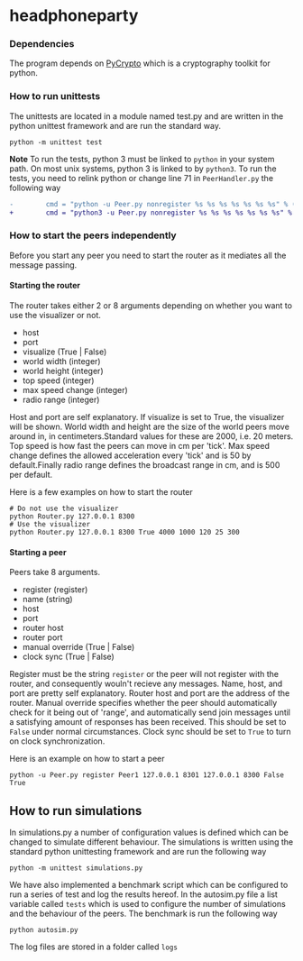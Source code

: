 # headphoneparty

### Dependencies
The program depends on [PyCrypto](https://www.dlitz.net/software/pycrypto/) which is a cryptography toolkit for python.

### How to run unittests
The unittests are located in a module named test.py and are written in the python unittest framework and are run the standard way.

```
python -m unittest test
```

**Note** To run the tests, python 3 must be linked to `python` in your system path. On most unix systems, python 3 is linked to by `python3`. To run the tests, you need to relink python or change line 71 in `PeerHandler.py` the following way

```diff
-        cmd = "python -u Peer.py nonregister %s %s %s %s %s %s %s" % (name, host, port, ROUTER_HOST, ROUTER_PORT, manualOverride, clockSync)
+        cmd = "python3 -u Peer.py nonregister %s %s %s %s %s %s %s" % (name, host, port, ROUTER_HOST, ROUTER_PORT, manualOverride, clockSync)
```

### How to start the peers independently
Before you start any peer you need to start the router as it mediates all the message passing.

#### Starting the router
The router takes either 2 or 8 arguments depending on whether you want to use the visualizer or not.

* host
* port
* visualize (True | False)
* world width (integer)
* world height (integer)
* top speed (integer)
* max speed change (integer)
* radio range (integer)

Host and port are self explanatory. If visualize is set to True, the visualizer will be shown. World width and height are the size of the world peers move around in, in centimeters.Standard values for these are 2000, i.e. 20 meters. Top speed is how fast the peers can move in cm per 'tick'. Max speed change defines the allowed acceleration every 'tick' and is 50 by default.Finally radio range defines the broadcast range in cm, and is 500 per default.

Here is a few examples on how to start the router

```
# Do not use the visualizer
python Router.py 127.0.0.1 8300
# Use the visualizer
python Router.py 127.0.0.1 8300 True 4000 1000 120 25 300
```

#### Starting a peer
Peers take 8 arguments.

* register (register)
* name (string)
* host
* port
* router host
* router port
* manual override (True | False)
* clock sync (True | False)

Register must be the string `register` or the peer will not register with the router, and consequently wouln't recieve any messages. Name, host, and port are pretty self explanatory. Router host and port are the address of the router. Manual override specifies whether the peer should automatically check for it being out of 'range', and automatically send join messages until a satisfying amount of responses has been received. This should be set to `False` under normal circumstances. Clock sync should be set to `True` to turn on clock synchronization.

Here is an example on how to start a peer

```
python -u Peer.py register Peer1 127.0.0.1 8301 127.0.0.1 8300 False True
```

## How to run simulations
In simulations.py a number of configuration values is defined which can be changed to simulate different behaviour. The simulations is written using the standard python unittesting framework and are run the following way
```
python -m unittest simulations.py
```

We have also implemented a benchmark script which can be configured to run a series of test and log the results hereof. In the autosim.py file a list variable called `tests` which is used to configure the number of simulations and the behaviour of the peers. The benchmark is run the following way
```
python autosim.py
```
The log files are stored in a folder called `logs`
